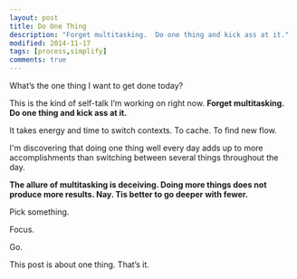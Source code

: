 ```yaml
---
layout: post
title: Do One Thing 
description: "Forget multitasking.  Do one thing and kick ass at it."
modified: 2014-11-17
tags: [process,simplify]
comments: true
---
```

What’s the one thing I want to get done today?

This is the kind of self-talk I’m working on right now.  **Forget multitasking.  Do one thing and kick ass at it.**

It takes energy and time to switch contexts.  To cache.  To find new flow.

I'm discovering that doing one thing well every day adds up to more accomplishments than switching between several things throughout the day.

**The allure of multitasking is deceiving.  Doing more things does not produce more results.  Nay.  Tis better to go deeper with fewer.**

Pick something.

Focus.

Go.

This post is  about one thing.  That’s it.
